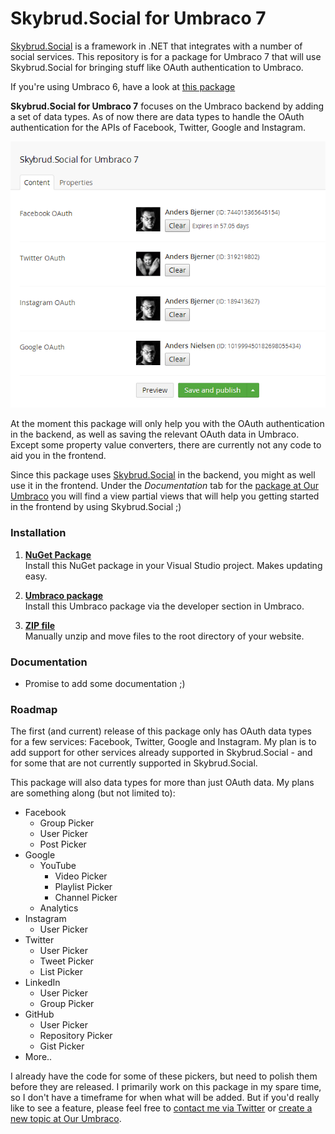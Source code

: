 Skybrud.Social for Umbraco 7
============================
[Skybrud.Social](https://github.com/abjerner/Skybrud.Social) is a framework in .NET that integrates with a number of social services. This repository is for a package for Umbraco 7 that will use Skybrud.Social for bringing stuff like OAuth authentication to Umbraco.

If you're using Umbraco 6, have a look at [this package](https://github.com/abjerner/Skybrud.Social-for-Umbraco)

**Skybrud.Social for Umbraco 7** focuses on the Umbraco backend by adding a set of data types. As of now there are data types to handle the OAuth authentication for the APIs of Facebook, Twitter, Google and Instagram.

![Example of OAuth data types in action](docs/images/readme1.png)

At the moment this package will only help you with the OAuth authentication in the backend, as well as saving the relevant OAuth data in Umbraco. Except some property value converters, there are currently not any code to aid you in the frontend.

Since this package uses [Skybrud.Social](https://github.com/abjerner/Skybrud.Social) in the backend, you might as well use it in the frontend. Under the *Documentation* tab for the [package at Our Umbraco][UmbracoPackageUrl] you will find a view partial views that will help you getting started in the frontend by using Skybrud.Social ;)

### Installation

1. [**NuGet Package**][NuGetPackageUrl]  
Install this NuGet package in your Visual Studio project. Makes updating easy.

2. [**Umbraco package**][UmbracoPackageUrl]  
Install this Umbraco package via the developer section in Umbraco.

3. [**ZIP file**][GitHubReleaseUrl]  
Manually unzip and move files to the root directory of your website.

### Documentation

- Promise to add some documentation ;)

### Roadmap

The first (and current) release of this package only has OAuth data types for a few services: Facebook, Twitter, Google and Instagram. My plan is to add support for other services already supported in Skybrud.Social - and for some that are not currently supported in Skybrud.Social.

This package will also data types for more than just OAuth data. My plans are something along (but not limited to):

- Facebook
  - Group Picker
  - User Picker
  - Post Picker
- Google
  - YouTube
    - Video Picker
    - Playlist Picker
    - Channel Picker
  - Analytics
- Instagram
  - User Picker
- Twitter
  - User Picker
  - Tweet Picker
  - List Picker
- LinkedIn
  - User Picker
  - Group Picker
- GitHub
  - User Picker
  - Repository Picker
  - Gist Picker
- More..

I already have the code for some of these pickers, but need to polish them before they are released. I primarily work on this package in my spare time, so I don't have a timeframe for when what will be added. But if you'd really like to see a feature, please feel free to [contact me via Twitter][TwitterIntent] or [create a new topic at Our Umbraco][OurNewTopic].



[NuGetPackageUrl]: https://www.nuget.org/packages/Skybrud.Social.Umbraco/1.0.0
[UmbracoPackageUrl]: http://our.umbraco.org/projects/website-utilities/skybrudsocial-for-umbraco-7
[GitHubReleaseUrl]: https://github.com/abjerner/Skybrud.Social.Umbraco/releases/latest
[TwitterIntent]: https://twitter.com/intent/tweet?screen_name=abjerner&text=Hey%20there.%20If%20I%27ll%20give%20you%20my%20first%20born,%20will%20you...
[OurNewTopic]: http://our.umbraco.org/projects/website-utilities/skybrudsocial-for-umbraco-7/general-discussion




